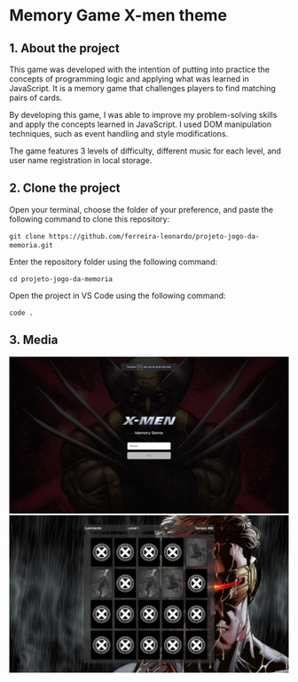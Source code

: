 # Memory Game X-men theme

## 1. About the project

<p>This game was developed with the intention of putting into practice the concepts of programming logic and applying what was learned in JavaScript. It is a memory game that challenges players to find matching pairs of cards.</p>
<p>By developing this game, I was able to improve my problem-solving skills and apply the concepts learned in JavaScript. I used DOM manipulation techniques, such as event handling and style modifications.</p>
<p>The game features 3 levels of difficulty, different music for each level, and user name registration in local storage.</p>

## 2. Clone the project
Open your terminal, choose the folder of your preference, and paste the following command to clone this repository:
````
git clone https://github.com/ferreira-leonardo/projeto-jogo-da-memoria.git
````

Enter the repository folder using the following command:
````
cd projeto-jogo-da-memoria
````

Open the project in VS Code using the following command:
````
code .
````

## 3. Media
<img src='assets/img/imagem1.png'>
<img src='assets/img/imagem2.png'>
